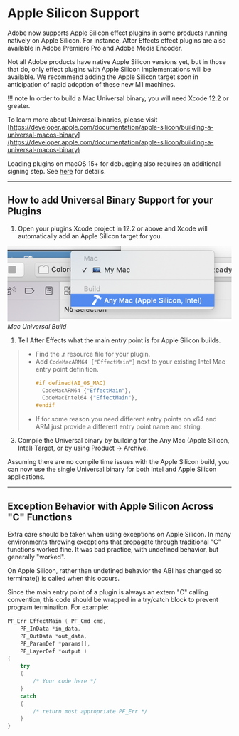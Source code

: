 # Apple Silicon Support

Adobe now supports Apple Silicon effect plugins in some products running natively on Apple Silicon. For instance, After Effects effect plugins are also available in Adobe Premiere Pro and Adobe Media Encoder.

Not all Adobe products have native Apple Silicon versions yet, but in those that do, only effect plugins with Apple Silicon implementations will be available. We recommend adding the Apple Silicon target soon in anticipation of rapid adoption of these new M1 machines.

!!! note
    In order to build a Mac Universal binary, you will need Xcode 12.2 or greater.

To learn more about Universal binaries, please visit [https://developer.apple.com/documentation/apple-silicon/building-a-universal-macos-binary](https://developer.apple.com/documentation/apple-silicon/building-a-universal-macos-binary)

Loading plugins on macOS 15+ for debugging also requires an additional signing step. See [here](debugging-plug-ins.md#loading-unsigned-plugins) for details.

---

## How to add Universal Binary Support for your Plugins

1. Open your plugins Xcode project in 12.2 or above and Xcode will automatically add an Apple Silicon target for you.

![Mac Universal Build](../_static/mac_universal_build.png "Mac Universal Build")
*Mac Universal Build*

1. Tell After Effects what the main entry point is for Apple Silicon builds.

> * Find the .r resource file for your plugin.
> * Add `CodeMacARM64 {"EffectMain"}` next to your existing Intel Mac entry point definition.
>   ```cpp
>   #if defined(AE_OS_MAC)
>     CodeMacARM64 {"EffectMain"},
>     CodeMacIntel64 {"EffectMain"},
>   #endif
>   ```
> * If for some reason you need different entry points on x64 and ARM just provide a different entry point name and string.

3. Compile the Universal binary by building for the Any Mac (Apple Silicon, Intel) Target, or by using Product -> Archive.

Assuming there are no compile time issues with the Apple Silicon build, you can now use the single Universal binary for both Intel and Apple Silicon applications.

---

## Exception Behavior with Apple Silicon Across "C" Functions

Extra care should be taken when using exceptions on Apple Silicon. In many environments throwing exceptions that propagate through traditional "C" functions worked fine. It was bad practice, with undefined behavior, but generally "worked".

On Apple Silicon, rather than undefined behavior the ABI has changed so terminate() is called when this occurs.

Since the main entry point of a plugin is always an extern "C" calling convention, this code should be wrapped in a try/catch block to prevent program termination. For example:

```cpp
PF_Err EffectMain ( PF_Cmd cmd,
    PF_InData *in_data,
    PF_OutData *out_data,
    PF_ParamDef *params[],
    PF_LayerDef *output )
{
    try
    {
        /* Your code here */
    }
    catch
    {
        /* return most appropriate PF_Err */
    }
}
```
